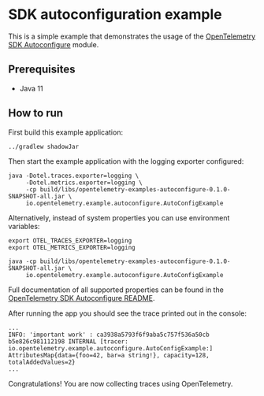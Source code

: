 # SDK autoconfiguration example

This is a simple example that demonstrates the usage of
the [OpenTelemetry SDK Autoconfigure](https://github.com/open-telemetry/opentelemetry-java/tree/main/sdk-extensions/autoconfigure)
module.

## Prerequisites

* Java 11

## How to run

First build this example application:

```shell
../gradlew shadowJar
```

Then start the example application with the logging exporter configured:

```shell
java -Dotel.traces.exporter=logging \
     -Dotel.metrics.exporter=logging \
     -cp build/libs/opentelemetry-examples-autoconfigure-0.1.0-SNAPSHOT-all.jar \
     io.opentelemetry.example.autoconfigure.AutoConfigExample
```

Alternatively, instead of system properties you can use environment variables:

```shell
export OTEL_TRACES_EXPORTER=logging
export OTEL_METRICS_EXPORTER=logging

java -cp build/libs/opentelemetry-examples-autoconfigure-0.1.0-SNAPSHOT-all.jar \
     io.opentelemetry.example.autoconfigure.AutoConfigExample
```

Full documentation of all supported properties can be found in
the [OpenTelemetry SDK Autoconfigure README](https://github.com/open-telemetry/opentelemetry-java/tree/main/sdk-extensions/autoconfigure).

After running the app you should see the trace printed out in the console:

```
...
INFO: 'important work' : ca3938a5793f6f9aba5c757f536a50cb b5e826c981112198 INTERNAL [tracer: io.opentelemetry.example.autoconfigure.AutoConfigExample:] AttributesMap{data={foo=42, bar=a string!}, capacity=128, totalAddedValues=2}
...
```

Congratulations! You are now collecting traces using OpenTelemetry.
